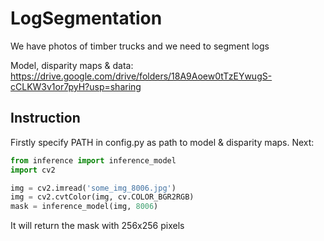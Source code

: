 # LogSegmentation
We have photos of timber trucks and we need to segment logs

Model, disparity maps & data: https://drive.google.com/drive/folders/18A9Aoew0tTzEYwugS-cCLKW3v1or7pyH?usp=sharing
## Instruction
Firstly specify PATH in config.py as path to model & disparity maps. Next:
```python
from inference import inference_model
import cv2

img = cv2.imread('some_img_8006.jpg')
img = cv2.cvtColor(img, cv.COLOR_BGR2RGB)
mask = inference_model(img, 8006)
```
It will return the mask with 256x256 pixels
